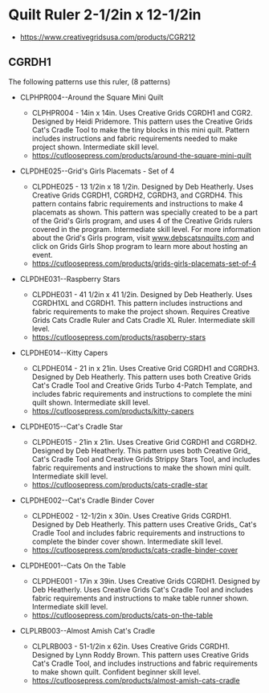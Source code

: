 # Quilt Ruler 2-1/2in x 12-1/2in
* https://www.creativegridsusa.com/products/CGR212

## CGRDH1

The following patterns use this ruler, (8 patterns)

* CLPHPR004--Around the Square Mini Quilt
	* CLPHPR004 - 14in x 14in. Uses Creative Grids CGRDH1 and CGR2. Designed by Heidi Pridemore. This pattern uses the Creative Grids Cat's Cradle Tool to make the tiny blocks in this mini quilt. Pattern includes instructions and fabric requirements needed to make project shown. Intermediate skill level.
	* https://cutloosepress.com/products/around-the-square-mini-quilt


* CLPDHE025--Grid's Girls Placemats - Set of 4
	* CLPDHE025 - 13 1/2in x 18 1/2in. Designed by Deb Heatherly. Uses Creative Grids CGRDH1, CGRDH2, CGRDH3, and CGRDH4. This pattern contains fabric requirements and instructions to make 4 placemats as shown. This pattern was specially created to be a part of the Grid's Girls program, and uses 4 of the Creative Grids rulers covered in the program. Intermediate skill level. For more information about the Grid's Girls program, visit www.debscatsnquilts.com and click on Grids Girls Shop program to learn more about hosting an event.
	* https://cutloosepress.com/products/grids-girls-placemats-set-of-4


* CLPDHE031--Raspberry Stars
	* CLPDHE031 - 41 1/2in x 41 1/2in. Designed by Deb Heatherly. Uses CGRDH1XL and CGRDH1. This pattern includes instructions and fabric requirements to make the project shown. Requires Creative Grids Cats Cradle Ruler and Cats Cradle XL Ruler. Intermediate skill level.
	* https://cutloosepress.com/products/raspberry-stars


* CLPDHE014--Kitty Capers
	* CLPDHE014 - 21 in x 21in. Uses Creative Grid CGRDH1 and CGRDH3. Designed by Deb Heatherly. This pattern uses both Creative Grids Cat's Cradle Tool and Creative Grids Turbo 4-Patch Template, and includes fabric requirements and instructions to complete the mini quilt shown. Intermediate skill level.
	* https://cutloosepress.com/products/kitty-capers


* CLPDHE015--Cat's Cradle Star
	* CLPDHE015 - 21in x 21in. Uses Creative Grid CGRDH1 and CGRDH2. Designed by Deb Heatherly. This pattern uses both Creative Grid_ Cat's Cradle Tool and Creative Grids Strippy Stars Tool, and includes fabric requirements and instructions to make the shown mini quilt. Intermediate skill level.
	* https://cutloosepress.com/products/cats-cradle-star


* CLPDHE002--Cat's Cradle Binder Cover
	* CLPDHE002 - 12-1/2in x 30in. Uses Creative Grids CGRDH1. Designed by Deb Heatherly. This pattern uses Creative Grids_ Cat's Cradle Tool and includes fabric requirements and instructions to complete the binder cover shown. Intermediate skill level.
	* https://cutloosepress.com/products/cats-cradle-binder-cover


* CLPDHE001--Cats On the Table
	* CLPDHE001 - 17in x 39in. Uses Creative Grids CGRDH1. Designed by Deb Heatherly. Uses Creative Grids Cat's Cradle Tool and includes fabric requirements and instructions to make table runner shown. Intermediate skill level.
	* https://cutloosepress.com/products/cats-on-the-table


* CLPLRB003--Almost Amish Cat's Cradle
	* CLPLRB003 - 51-1/2in x 62in. Uses Creative Grids CGRDH1. Designed by Lynn Roddy Brown. This pattern uses Creative Grids Cat's Cradle Tool, and includes instructions and fabric requirements to make shown quilt. Confident beginner skill level.
	* https://cutloosepress.com/products/almost-amish-cats-cradle


